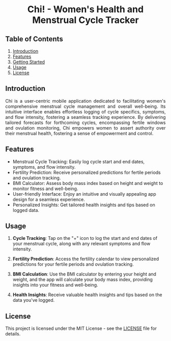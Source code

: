<h1 align='center'>Chi! - Women's Health and Menstrual Cycle Tracker</h1>

## Table of Contents

1. [Introduction](#introduction)
2. [Features](#features)
3. [Getting Started](#getting-started)
4. [Usage](#usage)
5. [License](#license)

## Introduction

<p align='justify'> Chi is a user-centric mobile application dedicated to facilitating women's comprehensive menstrual cycle management and overall well-being. Its intuitive interface enables effortless logging of cycle specifics, symptoms, and flow intensity, fostering a seamless tracking experience. By delivering tailored forecasts for forthcoming cycles, encompassing fertile windows and ovulation monitoring, Chi empowers women to assert authority over their menstrual health, fostering a sense of empowerment and control.</p>

## Features

- Menstrual Cycle Tracking: Easily log cycle start and end dates, symptoms, and flow intensity.
- Fertility Prediction: Receive personalized predictions for fertile periods and ovulation tracking.
- BMI Calculator: Assess body mass index based on height and weight to monitor fitness and well-being.
- User-friendly Interface: Enjoy an intuitive and visually appealing app design for a seamless experience.
- Personalized Insights: Get tailored health insights and tips based on logged data.

## Usage

1. **Cycle Tracking**: Tap on the "+" icon to log the start and end dates of your menstrual cycle, along with any relevant symptoms and flow intensity.

2. **Fertility Prediction**: Access the fertility calendar to view personalized predictions for your fertile periods and ovulation tracking.

3. **BMI Calculation**: Use the BMI calculator by entering your height and weight, and the app will calculate your body mass index, providing insights into your fitness and well-being.

4. **Health Insights**: Receive valuable health insights and tips based on the data you've logged.

## License

This project is licensed under the MIT License - see the [LICENSE](LICENSE) file for details.

